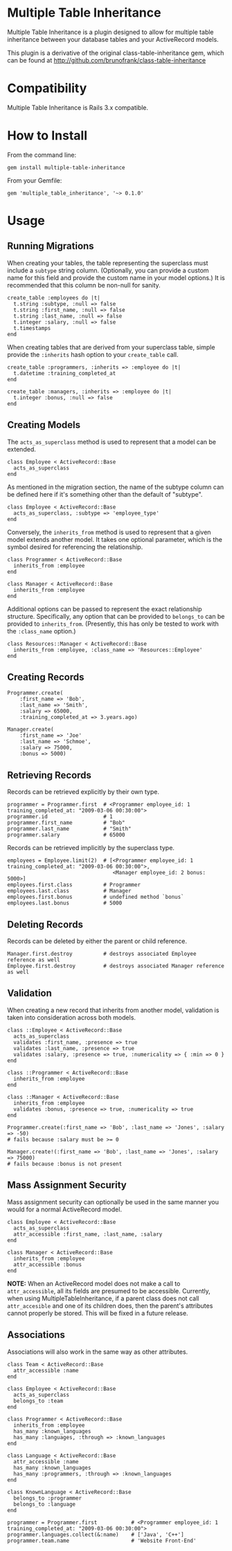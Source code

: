 Multiple Table Inheritance
==========================

Multiple Table Inheritance is a plugin designed to allow for multiple table
inheritance between your database tables and your ActiveRecord models.

This plugin is a derivative of the original class-table-inheritance gem, which
can be found at http://github.com/brunofrank/class-table-inheritance


Compatibility
=============

Multiple Table Inheritance is Rails 3.x compatible.


How to Install
==============

From the command line:

    gem install multiple-table-inheritance

From your Gemfile:

    gem 'multiple_table_inheritance', '~> 0.1.0'

Usage
=====

Running Migrations
------------------

When creating your tables, the table representing the superclass must include a
`subtype` string column.  (Optionally, you can provide a custom name for this
field and provide the custom name in your model options.)  It is recommended
that this column be non-null for sanity.

    create_table :employees do |t|
      t.string :subtype, :null => false
      t.string :first_name, :null => false
      t.string :last_name, :null => false
      t.integer :salary, :null => false
      t.timestamps
    end

When creating tables that are derived from your superclass table, simple
provide the `:inherits` hash option to your `create_table` call.

    create_table :programmers, :inherits => :employee do |t|
      t.datetime :training_completed_at
    end
    
    create_table :managers, :inherits => :employee do |t|
      t.integer :bonus, :null => false
    end

Creating Models
---------------

The `acts_as_superclass` method is used to represent that a model can be
extended.

    class Employee < ActiveRecord::Base
      acts_as_superclass
    end

As mentioned in the migration section, the name of the subtype column can be
defined here if it's something other than the default of "subtype".

    class Employee < ActiveRecord::Base
      acts_as_superclass, :subtype => 'employee_type'
    end

Conversely, the `inherits_from` method is used to represent that a given model
extends another model.  It takes one optional parameter, which is the symbol
desired for referencing the relationship.

    class Programmer < ActiveRecord::Base
      inherits_from :employee
    end
    
    class Manager < ActiveRecord::Base
      inherits_from :employee
    end

Additional options can be passed to represent the exact relationship structure.
Specifically, any option that can be provided to `belongs_to` can be provided
to `inherits_from`.  (Presently, this has only be tested to work with the
`:class_name` option.)

    class Resources::Manager < ActiveRecord::Base
      inherits_from :employee, :class_name => 'Resources::Employee'
    end

Creating Records
----------------

    Programmer.create(
        :first_name => 'Bob',
        :last_name => 'Smith',
        :salary => 65000,
        :training_completed_at => 3.years.ago)

    Manager.create(
        :first_name => 'Joe'
        :last_name => 'Schmoe',
        :salary => 75000,
        :bonus => 5000)

Retrieving Records
------------------

Records can be retrieved explicitly by their own type.

    programmer = Programmer.first  # <Programmer employee_id: 1 training_completed_at: "2009-03-06 00:30:00">
    programmer.id                  # 1
    programmer.first_name          # "Bob"
    programmer.last_name           # "Smith"
    programmer.salary              # 65000

Records can be retrieved implicitly by the superclass type.

    employees = Employee.limit(2)  # [<Programmer employee_id: 1 training_completed_at: "2009-03-06 00:30:00">,
                                      <Manager employee_id: 2 bonus: 5000>]
    employees.first.class          # Programmer
    employees.last.class           # Manager
    employees.first.bonus          # undefined method `bonus`
    employees.last.bonus           # 5000

Deleting Records
----------------

Records can be deleted by either the parent or child reference.

    Manager.first.destroy          # destroys associated Employee reference as well
    Employee.first.destroy         # destroys associated Manager reference as well

Validation
----------

When creating a new record that inherits from another model, validation is
taken into consideration across both models.

    class ::Employee < ActiveRecord::Base
      acts_as_superclass
      validates :first_name, :presence => true
      validates :last_name, :presence => true
      validates :salary, :presence => true, :numericality => { :min => 0 }
    end
    
    class ::Programmer < ActiveRecord::Base
      inherits_from :employee
    end
    
    class ::Manager < ActiveRecord::Base
      inherits_from :employee
      validates :bonus, :presence => true, :numericality => true
    end
    
    Programmer.create(:first_name => 'Bob', :last_name => 'Jones', :salary => -50)
    # fails because :salary must be >= 0
    
    Manager.create!(:first_name => 'Bob', :last_name => 'Jones', :salary => 75000)
    # fails because :bonus is not present

Mass Assignment Security
------------------------

Mass assignment security can optionally be used in the same manner you would
for a normal ActiveRecord model.

    class Employee < ActiveRecord::Base
      acts_as_superclass
      attr_accessible :first_name, :last_name, :salary
    end
    
    class Manager < ActiveRecord::Base
      inherits_from :employee
      attr_accessible :bonus
    end

**NOTE:** When an ActiveRecord model does not make a call to `attr_accessible`,
all its fields are presumed to be accessible.  Currently, when using
MultipleTableInheritance, if a parent class does not call `attr_accesible` and
one of its children does, then the parent's attributes cannot properly be
stored.  This will be fixed in a future release.

Associations
------------

Associations will also work in the same way as other attributes.

    class Team < ActiveRecord::Base
      attr_accessible :name
    end
    
    class Employee < ActiveRecord::Base
      acts_as_superclass
      belongs_to :team
    end
    
    class Programmer < ActiveRecord::Base
      inherits_from :employee
      has_many :known_languages
      has_many :languages, :through => :known_languages
    end
    
    class Language < ActiveRecord::Base
      attr_accessible :name
      has_many :known_languages
      has_many :programmers, :through => :known_languages
    end
    
    class KnownLanguage < ActiveRecord::Base
      belongs_to :programmer
      belongs_to :language
    end
    
    programmer = Programmer.first           # <Programmer employee_id: 1 training_completed_at: "2009-03-06 00:30:00">
    programmer.languages.collect(&:name)    # ['Java', 'C++']
    programmer.team.name                    # 'Website Front-End'
